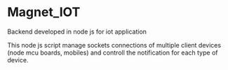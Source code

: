 # Magnet_IOT
Backend developed in node js for iot application

This node js script manage sockets connections of multiple client devices (node mcu boards, mobiles)
and controll the notification for each type of device.
